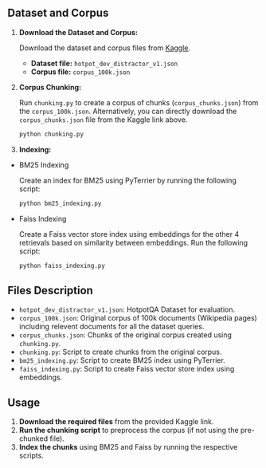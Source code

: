 ## Dataset and Corpus

1. **Download the Dataset and Corpus:**

   Download the dataset and corpus files from [Kaggle](https://www.kaggle.com/datasets/amineelyagouby/rag-evaluation-data).

   - **Dataset file:** `hotpot_dev_distractor_v1.json`
   - **Corpus file:** `corpus_100k.json`

2. **Corpus Chunking:**

   Run `chunking.py` to create a corpus of chunks (`corpus_chunks.json`) from the `corpus_100k.json`. Alternatively, you can directly download the `corpus_chunks.json` file from the Kaggle link above.

   ```sh
   python chunking.py
   ```

2. **Indexing:**

* BM25 Indexing

   Create an index for BM25 using PyTerrier by running the following script:

   ```sh
   python bm25_indexing.py
   ```

* Faiss Indexing

   Create a Faiss vector store index using embeddings for the other 4 retrievals based on similarity between embeddings. Run the following script:

   ```sh
   python faiss_indexing.py
   ```

## Files Description

- `hotpot_dev_distractor_v1.json`: HotpotQA Dataset for evaluation.
- `corpus_100k.json`: Original corpus of 100k documents (Wikipedia pages) including relevent documents for all the dataset queries.
- `corpus_chunks.json`: Chunks of the original corpus created using `chunking.py`.
- `chunking.py`: Script to create chunks from the original corpus.
- `bm25_indexing.py`: Script to create BM25 index using PyTerrier.
- `faiss_indexing.py`: Script to create Faiss vector store index using embeddings.


## Usage

1. **Download the required files** from the provided Kaggle link.
2. **Run the chunking script** to preprocess the corpus (if not using the pre-chunked file).
3. **Index the chunks** using BM25 and Faiss by running the respective scripts.
